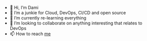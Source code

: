 - 👋 Hi, I’m Dami
- 👀 I’m a junkie for Cloud, DevOps, CI/CD and open source
- 🌱 I’m currently re-learning everything
- 💞️ I’m looking to collaborate on anything interesting that relates to DevOps
- 📫 How to reach [me
  ](https://www.linkedin.com/in/damilare-ogundele-771b921b0)

<!---
Kahuna04/Kahuna04 is a ✨ special ✨ repository because its `README.md` (this file) appears on your GitHub profile.
You can click the Preview link to take a look at your changes.
--->
